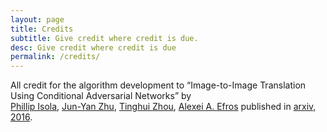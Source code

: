 ```yaml
---
layout: page
title: Credits
subtitle: Give credit where credit is due.
desc: Give credit where credit is due
permalink: /credits/
---
```


All credit for the algorithm development to “Image-to-Image Translation Using Conditional Adversarial Networks” by  
 [Phillip Isola](http://web.mit.edu/phillipi/), [Jun-Yan Zhu](https://people.eecs.berkeley.edu/~junyanz/), [Tinghui Zhou](https://people.eecs.berkeley.edu/~tinghuiz/), [Alexei A. Efros](https://people.eecs.berkeley.edu/~efros/) published in [arxiv, 2016](https://arxiv.org/pdf/1611.07004v1.pdf).
